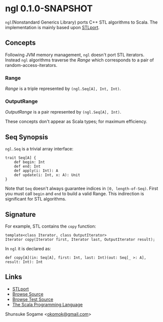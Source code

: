 
# ngl 0.1.0-SNAPSHOT

`ngl`(Nonstandard Generics Library) ports C++ STL algorithms to Scala.
The implementation is mainly based upon [STLport].



## Concepts

Following JVM memory management, `ngl` doesn't port STL iterators.
Instead `ngl` algorithms traverse the _Range_ which corresponds to a pair of random-access-iterators.


### Range

_Range_ is a triple represented by `(ngl.Seq[A], Int, Int)`.


### OutputRange

_OutputRange_ is a pair represented by `(ngl.Seq[A], Int)`.


These concepts don't appear as Scala types; for maximum efficiency.


## Seq Synopsis

`ngl.Seq` is a trivial array interface:

    trait Seq[A] {
        def begin: Int
        def end: Int
        def apply(i: Int): A
        def update(i: Int, x: A): Unit
    }

Note that `Seq` doesn't always guarantee indices in `[0, length-of-Seq)`.
First you must call `begin` and `end` to build a valid Range.
This indirection is significant for STL algorithms.




## Signature

For example, STL contains the `copy` function:

    template<class Iterator, class OutputIterator>
    Iterator copy(Iterator first, Iterator last, OutputIterator result);

In `ngl` it is declared as:

    def copy[A](in: Seq[A], first: Int, last: Int)(out: Seq[_ >: A], result: Int): Int




## Links

* [STLport]
* [Browse Source]
* [Browse Test Source]
* [The Scala Programming Language]

Shunsuke Sogame <<okomok@gmail.com>>


[MIT License]: http://www.opensource.org/licenses/mit-license.php "MIT License"
[STLport]: http://www.stlport.org/ "STLport"
[Browse Source]: http://github.com/okomok/ngl/tree/master/src/main/scala "Browse Source"
[Browse Test Source]: http://github.com/okomok/ngl/tree/master/src/test/scala "Browse Test Source"
[The Scala Programming Language]: http://www.scala-lang.org/ "The Scala Programming Language"
